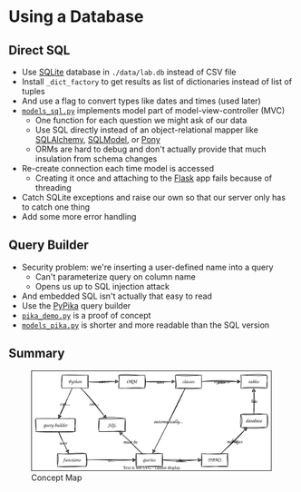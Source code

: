 # Using a Database

## Direct SQL

-   Use [SQLite][sqlite] database in `./data/lab.db` instead of CSV file
-   Install `_dict_factory` to get results as list of dictionaries instead of list of tuples
-   And use a flag to convert types like dates and times (used later)
-   [`models_sql.py`](./models_sql.py) implements model part of model-view-controller (MVC)
    -   One function for each question we might ask of our data
    -   Use SQL directly instead of an object-relational mapper like [SQLAlchemy][SQLAlchemy], [SQLModel][sqlmodel], or [Pony][pony]
    -   ORMs are hard to debug and don't actually provide that much insulation from schema changes
-   Re-create connection each time model is accessed
    -   Creating it once and attaching to the [Flask][flask] app fails because of threading
-   Catch SQLite exceptions and raise our own so that our server only has to catch one thing
-   Add some more error handling

## Query Builder

-   Security problem: we're inserting a user-defined name into a query
    -   Can't parameterize query on column name
    -   Opens us up to SQL injection attack
-   And embedded SQL isn't actually that easy to read
-   Use the [PyPika][pypika] query builder
-   [`pika_demo.py`](./pika_demo.py) is a proof of concept
-   [`models_pika.py`](./models_pika.py) is shorter and more readable than the SQL version

## Summary

<figure id="db-concept-map">
  <img src="./db_concept_map.svg" alt="concept map of database interaction in Python">
  <figcaption>Concept Map</figcaption>
</figure>

[flask]: https://flask.palletsprojects.com/
[pony]: https://ponyorm.org/
[pypika]: https://pypika.readthedocs.io/
[SQLAlchemy]: https://www.sqlalchemy.org/
[sqlite]: https://www.sqlite.org/
[sqlmodel]: https://sqlmodel.tiangolo.com/
